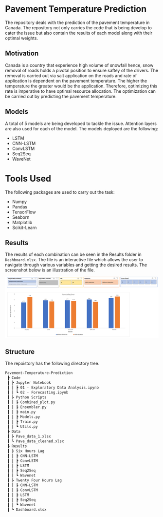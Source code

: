 # Pavement Temperature Prediction

The repository deals with the prediction of the pavement temperature in Canada. The repository not only carries the code that is being develop to cater the issue but also contain the results of each model along with their optimal weights. 

## Motivation
Canada is a country that experience high volume of snowfall hence, snow removal of roads holds a pivotal position to ensure saftey of the drivers. The removal is carried out via salt application on the roads and rate of application is dependent on the pavement temperature. The higher the temperature the greater would be the application. Therefore, optimizing this rate is imperative to have optimal resource allocation. The optimization can be carried out by predicting the pavement temperature. 

## Models
A total of 5 models are being developed to tackle the issue. Attention layers are also used for each of the model. The models deployed are the following:

* LSTM
* CNN-LSTM
* ConvLSTM 
* Seq2Seq
* WaveNet

# Tools Used
The following packages are used to carry out the task:

* Numpy
* Pandas
* TensorFlow
* Seaborn
* Matplotlib
* Scikit-Learn

## Results
The results of each combination can be seen in the Results folder in `Dashboard.xlsx`. The file is an interactive file which allows the user to navigate through various variables and getting the desired results. The screenshot below is an illustration of the file. 

![Dashboard](Images\Dashboard_screenshot.PNG?raw=true "Title")

## Structure
The repoistory has the following directory tree.

```
Pavement-Temperature-Prediction
 ┣ Code
 ┃ ┣ Jupyter Notebook
 ┃ ┃ ┣ 01 - Exploratory Data Analysis.ipynb
 ┃ ┃ ┗ 02 - Forecasting.ipynb
 ┃ ┣ Python Scripts
 ┃ ┃ ┣ Combined_plot.py
 ┃ ┃ ┣ Ensembler.py
 ┃ ┃ ┣ main.py
 ┃ ┃ ┣ Models.py
 ┃ ┃ ┣ Train.py
 ┃ ┃ ┗ Utils.py
 ┣ Data
 ┃ ┣ Pave_data_1.xlsx
 ┃ ┗ Pave_data_cleaned.xlsx
 ┣ Results
 ┃ ┣ Six Hours Lag
 ┃ ┃ ┣ CNN-LSTM
 ┃ ┃ ┣ ConvLSTM
 ┃ ┃ ┣ LSTM
 ┃ ┃ ┣ Seq2Seq
 ┃ ┃ ┗ Wavenet
 ┃ ┣ Twenty Four Hours Lag
 ┃ ┃ ┣ CNN-LSTM
 ┃ ┃ ┣ ConvLSTM
 ┃ ┃ ┣ LSTM
 ┃ ┃ ┣ Seq2Seq
 ┃ ┃ ┗ Wavenet
 ┃ ┗ Dashboard.xlsx
```

